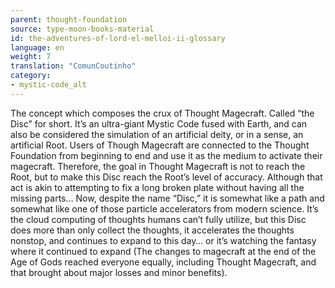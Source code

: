 ```yaml
---
parent: thought-foundation
source: type-moon-books-material
id: the-adventures-of-lord-el-melloi-ii-glossary
language: en
weight: 7
translation: "ComunCoutinho"
category:
- mystic-code_alt
---
```


The concept which composes the crux of Thought Magecraft. Called “the Disc” for short.
It’s an ultra-giant Mystic Code fused with Earth, and can also be considered the simulation of an artificial deity, or in a sense, an artificial Root. Users of Though Magecraft are connected to the Thought Foundation from beginning to end and use it as the medium to activate their magecraft.
Therefore, the goal in Thought Magecraft is not to reach the Root, but to make this Disc reach the Root’s level of accuracy. Although that act is akin to attempting to fix a long broken plate without having all the missing parts…
Now, despite the name “Disc,” it is somewhat like a path and somewhat like one of those particle accelerators from modern science. It’s the cloud computing of thoughts humans can’t fully utilize, but this Disc does more than only collect the thoughts, it accelerates the thoughts nonstop, and continues to expand to this day… or it’s watching the fantasy where it continued to expand (The changes to magecraft at the end of the Age of Gods reached everyone equally, including Thought Magecraft, and that brought about major losses and minor benefits).
